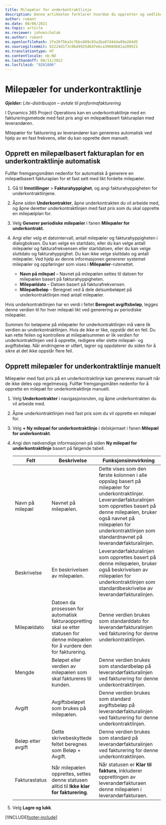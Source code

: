```yaml
---
title: Milepæler for underkontraktlinje
description: Denne artikkelen forklarer hvordan du oppretter og vedlikeholder en milepælbasert fakturaplan for en underkontrakt med en leverandør.
author: rumant
ms.date: 08/06/2021
ms.topic: article
ms.reviewer: johnmichalak
ms.author: rumant
ms.openlocfilehash: 2fe26f5ba3c7bbc689c83a2ba67d444a09a264d5
ms.sourcegitcommit: b2224d1f3c0bd4925d647e6ca3960db81a209521
ms.translationtype: HT
ms.contentlocale: nb-NO
ms.lasthandoff: 08/11/2022
ms.locfileid: "9261806"
---
```

# <a name="subcontract-line-milestones"></a>Milepæler for underkontraktlinje

_**Gjelder:** Lite-distribusjon – avtale til proformafakturering_

I Dynamics 365 Project Operations kan en underkontraktlinje med en faktureringsmetode med fast pris angi en milepælbasert fakturaplan med leverandøren.

Milepæler for fakturering av leverandører kan genereres automatisk ved hjelp av en fast frekvens, eller du kan opprette dem manuelt.

## <a name="automatically-create-a-milestone-based-invoice-schedule-for-a-subcontract-line"></a>Opprett en milepælbasert fakturaplan for en underkontraktlinje automatisk

Fullfør fremgangsmåten nedenfor for automatisk å generere en milepælbasert fakturaplan for et fast sett med likt fordelte milepæler.

1. Gå til **Innstillinger** > **Fakturahyppighet**, og angi fakturahyppigheten for underkontraktlinjene.
2. Åpne siden **Underkontrakter**, åpne underkontrakten du vil arbeide med, og åpne deretter underkontraktlinjen med fast pris som du skal opprette en milepælplan for.
3. Velg **Generer periodiske milepæler** i fanen **Milepæler for underkontrakt**.
4. Angi eller velg et datointervall, antall milepæler og fakturahyppigheten i dialogboksen. Du kan velge en startdato, eller du kan velge antall milepæler og fakturafrekvensen eller startdatoen, eller du kan velge sluttdato og fakturahyppighet. Du kan ikke velge sluttdato og antall milepæler.
Ved hjelp av denne informasjonen genererer systemet milepæler og oppføringer som vises i **Milepæler**-rutenettet.

   - **Navn på milepæl** – Navnet på milepælen settes til datoen for milepælen basert på fakturahyppigheten.
   - **Milepældato** – Datoen basert på fakturafrekvensen.
   - **Milepælbeløp** – Beregnet ved å dele delsumbeløpet på underkontraktlinjen med antall milepæler.

Hvis underkontraktlinjen har en verdi i feltet **Beregnet avgiftsbeløp**, legges denne verdien til for hver milepæl likt ved generering av periodiske milepæler.

Summen for beløpene på milepæler for underkontraktlinjen må være lik verdien av underkontraktlinjen. Hvis de ikke er like, oppstår det en feil. Du kan rette feilen og kontrollere at milepælsummen er lik verdien for underkontraktlinjen ved å opprette, redigere eller slette milepæl- og avgiftsbeløp. Når endringene er utført, lagrer og oppdaterer du siden for å sikre at det ikke oppstår flere feil.

## <a name="manually-create-subcontract-line-milestones"></a>Opprett milepæler for underkontraktlinje manuelt

Milepæler med fast pris på en underkontraktlinje kan genereres manuelt når de ikke deles opp regelmessig. Fullfør fremgangsmåten nedenfor for å opprette en milepæl for underkontraktlinje manuelt.

1. Velg **Underkontrakter** i navigasjonsruten, og åpne underkontrakten du vil arbeide med.
2. Åpne underkontraktlinjen med fast pris som du vil opprette en milepæl for.
3. Velg **+ Ny milepæl for underkontraktlinje** i delskjemaet i fanen **Milepæl for underkontrakt**.
4. Angi den nødvendige informasjonen på siden **Ny milepæl for underkontraktlinje** basert på følgende tabell.

    | Felt | Beskrivelse |Funksjonsinnvirkning|
    | --- | --- |----------------------|
    | Navn på milepæl | Navnet på milepælen. |Dette vises som den første kolonnen i alle oppslag basert på milepæler for underkontraktlinjer. Leverandørfakturalinjen som opprettes basert på denne milepælen, bruker også navnet på milepælen for underkontraktlinjen som standardnavnet på leverandørfakturalinjen.|
    | Beskrivelse | En beskrivelsen av milepælen. |Leverandørfakturalinjen som opprettes basert på denne milepælen, bruker også beskrivelsen av milepælen for underkontraktlinjen som standardbeskrivelse av leverandørfakturalinjen.|
    | Milepældato | Datoen da prosessen for automatisk fakturaoppretting skal se etter statusen for denne milepælen for å vurdere den for fakturering.| Denne verdien brukes som standarddato for leverandørfakturalinjen ved fakturering for denne underkontraktlinjen. |
    | Mengde | Beløpet eller verdien av milepælen som skal faktureres til kunden. |Denne verdien brukes som standardbeløp på leverandørfakturalinjen ved fakturering for denne underkontraktlinjen. |
    | Avgift | Avgiftsbeløpet som brukes på milepælen.| Denne verdien brukes som standard avgiftsbeløp på leverandørfakturalinjen ved fakturering for denne underkontraktlinjen. |
    | Beløp etter avgift | Dette skrivebeskyttede feltet beregnes som Beløp + Avgift.|Denne verdien brukes som standard på leverandørfakturalinjen ved fakturering for denne underkontraktlinjen. |
    | Fakturastatus | Når milepælen opprettes, settes denne statusen alltid til **Ikke klar for fakturering**.|  Når statusen er **Klar til faktura**, inkluderer opprettingen av leverandørfakturaen denne milepælen i leverandørfakturaen. |

5. Velg **Lagre og lukk**.


[!INCLUDE[footer-include](../../includes/footer-banner.md)]
